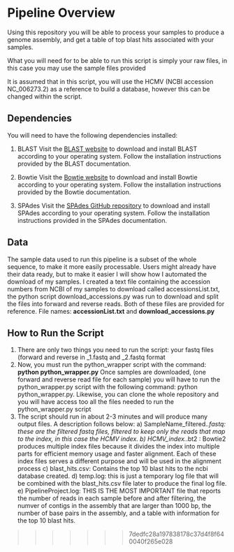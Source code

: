 # Pipeline Overview 
Using this repository you will be able to process your samples to produce a genome assembly, and get a table of top blast hits associated with your samples.

What you will need for to be able to run this script is simply your raw files, in this case you may use the sample files provided

It is assumed that in this script, you will use the HCMV (NCBI accession NC_006273.2) as a reference to build a database, however this can be changed within the script.

## Dependencies 
You will need to have the following dependencies installed: 
1. BLAST
	Visit the [BLAST website](https://blast.ncbi.nlm.nih.gov/Blast.cgi) to download and install BLAST according to your operating system.
	Follow the installation instructions provided by the BLAST documentation.

2.  Bowtie
	Visit the [Bowtie website](http://bowtie-bio.sourceforge.net/index.shtml) to download and install Bowtie according to your operating system.
	Follow the installation instructions provided by the Bowtie documentation.

3. SPAdes
	Visit the [SPAdes GitHub repository](https://github.com/ablab/spades) to download and install SPAdes according to your operating system.
	Follow the installation instructions provided in the SPAdes documentation. 

## Data 
The sample data used to run this pipeline is a subset of the whole sequence, to make it more easily processable. Users might already have their data ready, but to make it easier I will show how I automated the download of my samples. I created a text file containing the accession numbers from NCBI of my samples to download called accessionsList.txt, the python script download_accessions.py was run to download and split the files into forward and reverse reads. Both of these files are provided for reference. File names: **accessionList.txt** and **download_accessions.py**

## How to Run the Script ## 
1. There are only two things you need to run the script: your fastq files (forward and reverse in _1.fastq and _2.fastq format
2. Now, you must run the python_wrapper script with the command: **python python_wrapper.py**
Once samples are downloaded, (one forward and reverse read file for each sample) you will have to run the python_wrapper.py script with the following command: python python_wrapper.py.  Likewise, you can clone the whole repository and you will have access too all the files needed to run the python_wrapper.py script
2. The script should run in about 2-3 minutes and will produce many output files. A description follows below:
   a) SampleName_filtered.*.fastq: these are the filtered fastq files, filtered to keep only the reads that map to the index, in this case the HCMV index.
   b) HCMV_index.*.bt2 : Bowtie2 produces multiple index files because it divides the index into multiple parts for efficient memory usage and faster alignment. Each of these index files serves a different purpose and will be used in the alignment process
   c) blast_hits.csv: Contains the top 10 blast hits to the ncbi database created.
   d) temp.log: this is just a temporary log file that will be combined with the blast_hits.csv file later to produce the final log file.
  e) PipelineProject.log: THIS IS THE MOST IMPORTANT file that reports the number of reads in each sample before and after filtering, the numver of contigs in the assembly that are larger than 1000 bp, the number of base pairs in the assembly, and a table with information for the top 10 blast hits. 
>>>>>>> 7dedfc28a197838178c37d4f8f640040f265e028
